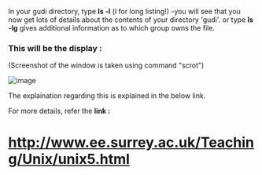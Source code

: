 
In your gudi directory, type  <b>ls -l</b>  (l for long listing!) -you will see that you now get lots of details about the contents of your directory 'gudi'.
or type  <b>ls -lg</b>  gives additional information as to which group owns the file.

<h3>This will be the display :</h3> 
(Screenshot of the window is taken using command "scrot")

![image](https://drive.google.com/uc?export=view&id=1VjQ6tmyHTd2ZPVB6xZDotm6N8EJ0VHPc)



The explaination regarding this is explained in the below link.

For more details, refer the <b>link :</b>

# http://www.ee.surrey.ac.uk/Teaching/Unix/unix5.html


